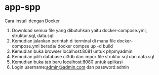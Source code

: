 # app-spp
Cara install dengan Docker

1. Download semua file yang dibutuhkan yaitu docker-compose.yml, struktur.sql, data.sql
2. Kemudian jalankan perintah di terminal di mana file docker-compose.yml berada/ docker compse up -d build
3. Kemudian buka browser localhost:8081 untuk phpmyadmin
4. Kemudian pilih database ci3db dan impor file struktur.sql dan data.sql
5. Kemudian buka tab baru localhost:8080 untuk aplikasi
6. Login username:admin@admin.com dan password:admin
